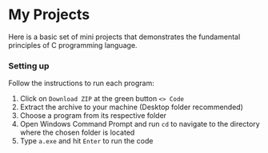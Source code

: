 # My Projects

Here is a basic set of mini projects that demonstrates the fundamental principles of C programming language.

### Setting up
Follow the instructions to run each program:

1.   Click on `Download ZIP` at the green button `<> Code`
2.   Extract the archive to your machine (Desktop folder recommended)
3.   Choose a program from its respective folder
4.   Open Windows Command Prompt and run `cd` to navigate to the directory where the chosen folder is located
5.   Type `a.exe` and hit `Enter` to run the code    
